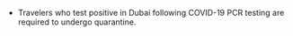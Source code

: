 - Travelers who test positive in Dubai following COVID-19 PCR testing are required to undergo quarantine.
